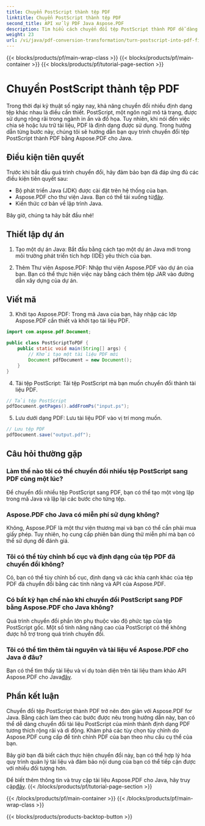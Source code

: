 ```yaml
---
title: Chuyển PostScript thành tệp PDF
linktitle: Chuyển PostScript thành tệp PDF
second_title: API xử lý PDF Java Aspose.PDF
description: Tìm hiểu cách chuyển đổi tệp PostScript thành PDF dễ dàng bằng Aspose.PDF cho Java. Làm theo hướng dẫn từng bước của chúng tôi để chuyển đổi định dạng tệp liền mạch.
weight: 23
url: /vi/java/pdf-conversion-transformation/turn-postscript-into-pdf-files/
---
```


{{< blocks/products/pf/main-wrap-class >}}
{{< blocks/products/pf/main-container >}}
{{< blocks/products/pf/tutorial-page-section >}}

# Chuyển PostScript thành tệp PDF


Trong thời đại kỹ thuật số ngày nay, khả năng chuyển đổi nhiều định dạng tệp khác nhau là điều cần thiết. PostScript, một ngôn ngữ mô tả trang, được sử dụng rộng rãi trong ngành in ấn và đồ họa. Tuy nhiên, khi nói đến việc chia sẻ hoặc lưu trữ tài liệu, PDF là định dạng được sử dụng. Trong hướng dẫn từng bước này, chúng tôi sẽ hướng dẫn bạn quy trình chuyển đổi tệp PostScript thành PDF bằng Aspose.PDF cho Java. 

## Điều kiện tiên quyết

Trước khi bắt đầu quá trình chuyển đổi, hãy đảm bảo bạn đã đáp ứng đủ các điều kiện tiên quyết sau:

- Bộ phát triển Java (JDK) được cài đặt trên hệ thống của bạn.
-  Aspose.PDF cho thư viện Java. Bạn có thể tải xuống từ[đây](https://releases.aspose.com/pdf/java/).
- Kiến thức cơ bản về lập trình Java.

Bây giờ, chúng ta hãy bắt đầu nhé!

## Thiết lập dự án

1. Tạo một dự án Java: Bắt đầu bằng cách tạo một dự án Java mới trong môi trường phát triển tích hợp (IDE) yêu thích của bạn.

2. Thêm Thư viện Aspose.PDF: Nhập thư viện Aspose.PDF vào dự án của bạn. Bạn có thể thực hiện việc này bằng cách thêm tệp JAR vào đường dẫn xây dựng của dự án.

## Viết mã

3. Khởi tạo Aspose.PDF: Trong mã Java của bạn, hãy nhập các lớp Aspose.PDF cần thiết và khởi tạo tài liệu PDF.

```java
import com.aspose.pdf.Document;

public class PostScriptToPDF {
    public static void main(String[] args) {
        // Khởi tạo một tài liệu PDF mới
        Document pdfDocument = new Document();
    }
}
```

4. Tải tệp PostScript: Tải tệp PostScript mà bạn muốn chuyển đổi thành tài liệu PDF.

```java
// Tải tệp PostScript
pdfDocument.getPages().addFromPs("input.ps");
```

5. Lưu dưới dạng PDF: Lưu tài liệu PDF vào vị trí mong muốn.

```java
// Lưu tệp PDF
pdfDocument.save("output.pdf");
```

## Câu hỏi thường gặp

### Làm thế nào tôi có thể chuyển đổi nhiều tệp PostScript sang PDF cùng một lúc?

Để chuyển đổi nhiều tệp PostScript sang PDF, bạn có thể tạo một vòng lặp trong mã Java và lặp lại các bước cho từng tệp.

### Aspose.PDF cho Java có miễn phí sử dụng không?

Không, Aspose.PDF là một thư viện thương mại và bạn có thể cần phải mua giấy phép. Tuy nhiên, họ cung cấp phiên bản dùng thử miễn phí mà bạn có thể sử dụng để đánh giá.

### Tôi có thể tùy chỉnh bố cục và định dạng của tệp PDF đã chuyển đổi không?

Có, bạn có thể tùy chỉnh bố cục, định dạng và các khía cạnh khác của tệp PDF đã chuyển đổi bằng các tính năng và API của Aspose.PDF.

### Có bất kỳ hạn chế nào khi chuyển đổi PostScript sang PDF bằng Aspose.PDF cho Java không?

Quá trình chuyển đổi phần lớn phụ thuộc vào độ phức tạp của tệp PostScript gốc. Một số tính năng nâng cao của PostScript có thể không được hỗ trợ trong quá trình chuyển đổi.

### Tôi có thể tìm thêm tài nguyên và tài liệu về Aspose.PDF cho Java ở đâu?

 Bạn có thể tìm thấy tài liệu và ví dụ toàn diện trên tài liệu tham khảo API Aspose.PDF cho Java[đây](https://reference.aspose.com/pdf/java/).

## Phần kết luận

Chuyển đổi tệp PostScript thành PDF trở nên đơn giản với Aspose.PDF for Java. Bằng cách làm theo các bước được nêu trong hướng dẫn này, bạn có thể dễ dàng chuyển đổi tài liệu PostScript của mình thành định dạng PDF tương thích rộng rãi và di động. Khám phá các tùy chọn tùy chỉnh do Aspose.PDF cung cấp để tinh chỉnh PDF của bạn theo nhu cầu cụ thể của bạn.

Bây giờ bạn đã biết cách thực hiện chuyển đổi này, bạn có thể hợp lý hóa quy trình quản lý tài liệu và đảm bảo nội dung của bạn có thể tiếp cận được với nhiều đối tượng hơn.

 Để biết thêm thông tin và truy cập tài liệu Aspose.PDF cho Java, hãy truy cập[đây](https://reference.aspose.com/pdf/java/).
{{< /blocks/products/pf/tutorial-page-section >}}

{{< /blocks/products/pf/main-container >}}
{{< /blocks/products/pf/main-wrap-class >}}

{{< blocks/products/products-backtop-button >}}
